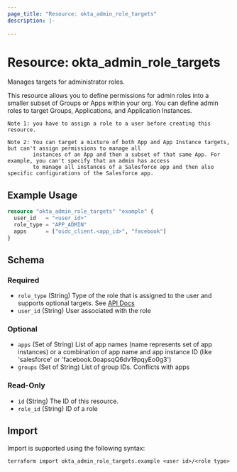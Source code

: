 ```yaml
---
page_title: "Resource: okta_admin_role_targets"
description: |-
  
---
```


# Resource: okta_admin_role_targets



Manages targets for administrator roles.

This resource allows you to define permissions for admin roles into a smaller subset of Groups or Apps within your org.
You can define admin roles to target Groups, Applications, and Application Instances.

```
Note 1: you have to assign a role to a user before creating this resource.

Note 2: You can target a mixture of both App and App Instance targets, but can't assign permissions to manage all
        instances of an App and then a subset of that same App. For example, you can't specify that an admin has access
        to manage all instances of a Salesforce app and then also specific configurations of the Salesforce app.
```


## Example Usage

```terraform
resource "okta_admin_role_targets" "example" {
  user_id   = "<user_id>"
  role_type = "APP_ADMIN"
  apps      = ["oidc_client.<app_id>", "facebook"]
}
```

<!-- schema generated by tfplugindocs -->
## Schema

### Required

- `role_type` (String) Type of the role that is assigned to the user and supports optional targets. See [API Docs](https://developer.okta.com/docs/reference/api/roles/#role-types)
- `user_id` (String) User associated with the role

### Optional

- `apps` (Set of String) List of app names (name represents set of app instances) or a combination of app name and app instance ID (like 'salesforce' or 'facebook.0oapsqQ6dv19pqyEo0g3')
- `groups` (Set of String) List of group IDs. Conflicts with apps

### Read-Only

- `id` (String) The ID of this resource.
- `role_id` (String) ID of a role

## Import

Import is supported using the following syntax:

```shell
terraform import okta_admin_role_targets.example <user id>/<role type>
```